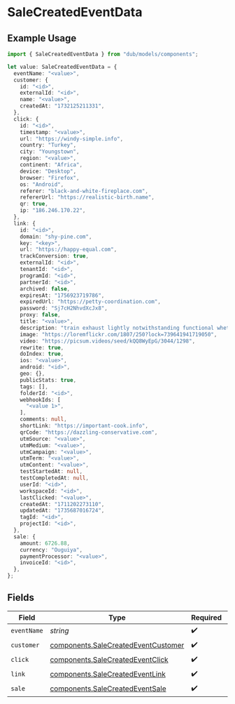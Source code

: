 # SaleCreatedEventData

## Example Usage

```typescript
import { SaleCreatedEventData } from "dub/models/components";

let value: SaleCreatedEventData = {
  eventName: "<value>",
  customer: {
    id: "<id>",
    externalId: "<id>",
    name: "<value>",
    createdAt: "1732125211331",
  },
  click: {
    id: "<id>",
    timestamp: "<value>",
    url: "https://windy-simple.info",
    country: "Turkey",
    city: "Youngstown",
    region: "<value>",
    continent: "Africa",
    device: "Desktop",
    browser: "Firefox",
    os: "Android",
    referer: "black-and-white-fireplace.com",
    refererUrl: "https://realistic-birth.name",
    qr: true,
    ip: "186.246.170.22",
  },
  link: {
    id: "<id>",
    domain: "shy-pine.com",
    key: "<key>",
    url: "https://happy-equal.com",
    trackConversion: true,
    externalId: "<id>",
    tenantId: "<id>",
    programId: "<id>",
    partnerId: "<id>",
    archived: false,
    expiresAt: "1756923719786",
    expiredUrl: "https://petty-coordination.com",
    password: "Sj7cH2NhvdXcJx8",
    proxy: false,
    title: "<value>",
    description: "train exhaust lightly notwithstanding functional whether",
    image: "https://loremflickr.com/1807/250?lock=739641941719050",
    video: "https://picsum.videos/seed/kQQ8WyEpG/3044/1298",
    rewrite: true,
    doIndex: true,
    ios: "<value>",
    android: "<id>",
    geo: {},
    publicStats: true,
    tags: [],
    folderId: "<id>",
    webhookIds: [
      "<value 1>",
    ],
    comments: null,
    shortLink: "https://important-cook.info",
    qrCode: "https://dazzling-conservative.com",
    utmSource: "<value>",
    utmMedium: "<value>",
    utmCampaign: "<value>",
    utmTerm: "<value>",
    utmContent: "<value>",
    testStartedAt: null,
    testCompletedAt: null,
    userId: "<id>",
    workspaceId: "<id>",
    lastClicked: "<value>",
    createdAt: "1711202273110",
    updatedAt: "1735687016724",
    tagId: "<id>",
    projectId: "<id>",
  },
  sale: {
    amount: 6726.88,
    currency: "Ouguiya",
    paymentProcessor: "<value>",
    invoiceId: "<id>",
  },
};
```

## Fields

| Field                                                                                      | Type                                                                                       | Required                                                                                   | Description                                                                                |
| ------------------------------------------------------------------------------------------ | ------------------------------------------------------------------------------------------ | ------------------------------------------------------------------------------------------ | ------------------------------------------------------------------------------------------ |
| `eventName`                                                                                | *string*                                                                                   | :heavy_check_mark:                                                                         | N/A                                                                                        |
| `customer`                                                                                 | [components.SaleCreatedEventCustomer](../../models/components/salecreatedeventcustomer.md) | :heavy_check_mark:                                                                         | N/A                                                                                        |
| `click`                                                                                    | [components.SaleCreatedEventClick](../../models/components/salecreatedeventclick.md)       | :heavy_check_mark:                                                                         | N/A                                                                                        |
| `link`                                                                                     | [components.SaleCreatedEventLink](../../models/components/salecreatedeventlink.md)         | :heavy_check_mark:                                                                         | N/A                                                                                        |
| `sale`                                                                                     | [components.SaleCreatedEventSale](../../models/components/salecreatedeventsale.md)         | :heavy_check_mark:                                                                         | N/A                                                                                        |
